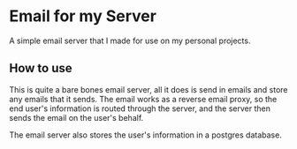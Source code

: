# Email for my Server

A simple email server that I made for use on my personal projects.

## How to use

This is quite a bare bones email server, all it does is send in emails and 
store any emails that it sends.
The email works as a reverse email proxy, so the end user's information is
routed through the server, and the server then sends the email on the user's
behalf.

The email server also stores the user's information in a postgres database.
